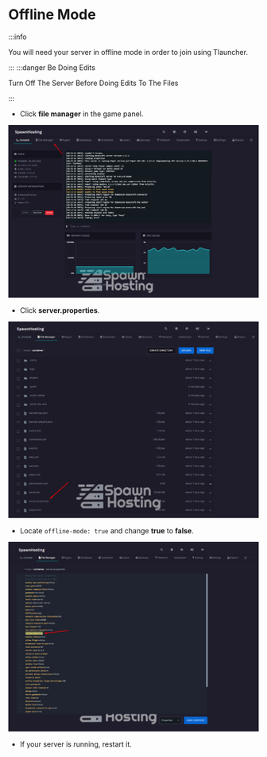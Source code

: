 # Offline Mode
:::info

You will need your server in offline mode in order to join using Tlauncher.

:::
:::danger Be Doing Edits

Turn Off The Server Before Doing Edits To The Files

:::
- Click **file manager** in the game panel.

![Locale Dropdown](/img/offlinemode/ofm1.png)


- Click **server.properties**.

![Locale Dropdown](/img/offlinemode/ofm2.png)

- Locate ``offline-mode: true`` and change **true** to **false**.

![Locale Dropdown](/img/offlinemode/ofm3.png)

- If your server is running, restart it.
